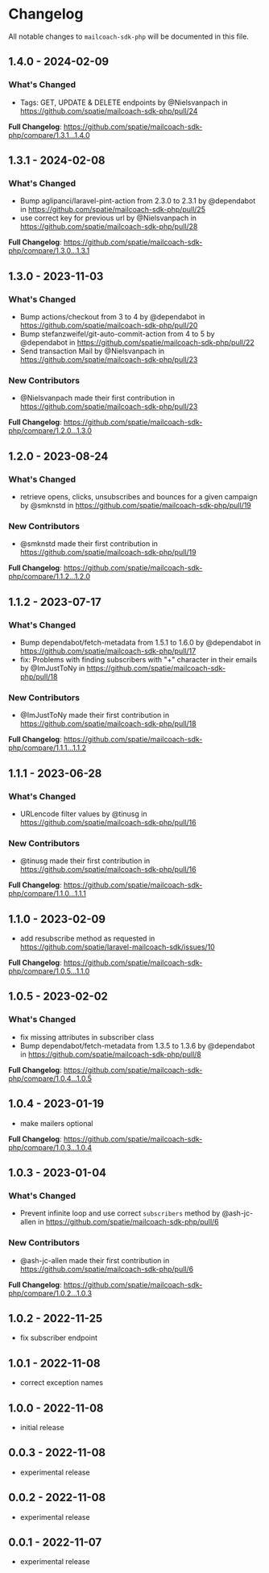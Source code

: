 # Changelog

All notable changes to `mailcoach-sdk-php` will be documented in this file.

## 1.4.0 - 2024-02-09

### What's Changed

* Tags: GET, UPDATE & DELETE endpoints by @Nielsvanpach in https://github.com/spatie/mailcoach-sdk-php/pull/24

**Full Changelog**: https://github.com/spatie/mailcoach-sdk-php/compare/1.3.1...1.4.0

## 1.3.1 - 2024-02-08

### What's Changed

* Bump aglipanci/laravel-pint-action from 2.3.0 to 2.3.1 by @dependabot in https://github.com/spatie/mailcoach-sdk-php/pull/25
* use correct key for previous url by @Nielsvanpach in https://github.com/spatie/mailcoach-sdk-php/pull/28

**Full Changelog**: https://github.com/spatie/mailcoach-sdk-php/compare/1.3.0...1.3.1

## 1.3.0 - 2023-11-03

### What's Changed

- Bump actions/checkout from 3 to 4 by @dependabot in https://github.com/spatie/mailcoach-sdk-php/pull/20
- Bump stefanzweifel/git-auto-commit-action from 4 to 5 by @dependabot in https://github.com/spatie/mailcoach-sdk-php/pull/22
- Send transaction Mail by @Nielsvanpach in https://github.com/spatie/mailcoach-sdk-php/pull/23

### New Contributors

- @Nielsvanpach made their first contribution in https://github.com/spatie/mailcoach-sdk-php/pull/23

**Full Changelog**: https://github.com/spatie/mailcoach-sdk-php/compare/1.2.0...1.3.0

## 1.2.0 - 2023-08-24

### What's Changed

- retrieve opens, clicks, unsubscribes and bounces for a given campaign by @smknstd in https://github.com/spatie/mailcoach-sdk-php/pull/19

### New Contributors

- @smknstd made their first contribution in https://github.com/spatie/mailcoach-sdk-php/pull/19

**Full Changelog**: https://github.com/spatie/mailcoach-sdk-php/compare/1.1.2...1.2.0

## 1.1.2 - 2023-07-17

### What's Changed

- Bump dependabot/fetch-metadata from 1.5.1 to 1.6.0 by @dependabot in https://github.com/spatie/mailcoach-sdk-php/pull/17
- fix: Problems with finding subscribers with "+" character in their emails by @ImJustToNy in https://github.com/spatie/mailcoach-sdk-php/pull/18

### New Contributors

- @ImJustToNy made their first contribution in https://github.com/spatie/mailcoach-sdk-php/pull/18

**Full Changelog**: https://github.com/spatie/mailcoach-sdk-php/compare/1.1.1...1.1.2

## 1.1.1 - 2023-06-28

### What's Changed

- URLencode filter values by @tinusg in https://github.com/spatie/mailcoach-sdk-php/pull/16

### New Contributors

- @tinusg made their first contribution in https://github.com/spatie/mailcoach-sdk-php/pull/16

**Full Changelog**: https://github.com/spatie/mailcoach-sdk-php/compare/1.1.0...1.1.1

## 1.1.0 - 2023-02-09

- add resubscribe method as requested in https://github.com/spatie/laravel-mailcoach-sdk/issues/10

**Full Changelog**: https://github.com/spatie/mailcoach-sdk-php/compare/1.0.5...1.1.0

## 1.0.5 - 2023-02-02

### What's Changed

- fix missing attributes in subscriber class
- Bump dependabot/fetch-metadata from 1.3.5 to 1.3.6 by @dependabot in https://github.com/spatie/mailcoach-sdk-php/pull/8

**Full Changelog**: https://github.com/spatie/mailcoach-sdk-php/compare/1.0.4...1.0.5

## 1.0.4 - 2023-01-19

- make mailers optional

**Full Changelog**: https://github.com/spatie/mailcoach-sdk-php/compare/1.0.3...1.0.4

## 1.0.3 - 2023-01-04

### What's Changed

- Prevent infinite loop and use correct `subscribers` method by @ash-jc-allen in https://github.com/spatie/mailcoach-sdk-php/pull/6

### New Contributors

- @ash-jc-allen made their first contribution in https://github.com/spatie/mailcoach-sdk-php/pull/6

**Full Changelog**: https://github.com/spatie/mailcoach-sdk-php/compare/1.0.2...1.0.3

## 1.0.2 - 2022-11-25

- fix subscriber endpoint

## 1.0.1 - 2022-11-08

- correct exception names

## 1.0.0 - 2022-11-08

- initial release

## 0.0.3 - 2022-11-08

- experimental release

## 0.0.2 - 2022-11-08

- experimental release

## 0.0.1 - 2022-11-07

- experimental release
